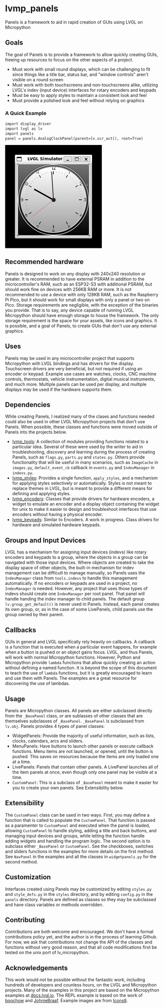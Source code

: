 # lvmp_panels
Panels is a framework to aid in rapid creation of GUIs using LVGL on Micropython

## Goals
The goal of Panels is to provide a framework to allow quickly creating GUIs, freeing up resources to focus on the other aspects of a project.
- Must work with small round displays, which can be challenging to fit since things like a title bar, status bar, and "window controls" aren't visible on a round screen
- Must work with both touchscreens and non-touchscreens alike, utilizing LVGL's indev (input device) interfaces for rotary encoders and keypads
- Must be easy to apply styles to maintain a consistent look and feel
- Must provide a polished look and feel without relying on graphics

### A Quick Example
```
import display_driver
import lvgl as lv
import panels
panel = panels.AnalogClockPanel(parent=lv.scr_act(), root=True)
```
![AnalogClockPanel.png](assets/AnalogClockPanel.png)

## Recommended hardware
Panels is designed to work on any display with 240x240 resolution or greater.  It is recommended to have external PSRAM in addition to the microcontroller's RAM, such as an ESP32-S3 with additional PSRAM, but should work fine on devices with 256KB RAM or more.  It is not recommended to use a device with only 128KB RAM, such as the Raspberry Pi Pico, but it should work for small displays with only a panel or two on Pico.  Storage requirements are negligible, with the exception of the binaries you provide.  That is to say, any device capable of running LVGL Micropython should have enough storage to house the framework.  The only storage requirement is the space for your assets, like icons and graphics.  It is possible, and a goal of Panels, to create GUIs that don't use any external graphics.

## Uses
Panels may be used in any microcontroller project that supports Micropython with LVGL bindings and has drivers for the display.  Touchscreen drivers are very beneficial, but not required if using an encoder or keypad.  Example use cases are watches, clocks, CNC machine controls, thermostats, vehicle instrumentation, digital musical instruments, and much more.  Multiple panels can be used per display, and multiple displays may be used if the hardware supports them.

## Dependencies
While creating Panels, I realized many of the clases and functions needed could also be used in other LVGL Micropython projects that don't use Panels.  When possible, these classes and functions were moved outside of Panels into the projects below.
- [lvmp_tools](https://github.com/bdbarnett/lvmp_tools): A collection of modules providing functions related to a particular idea.  Several of these were used by the writer to aid in troubleshooting, discovery and learning during the process of creating Panels, such as `flags.py`, `parts.py` and `states.py`.  Others provide functionality that will be useful in many scenarios, such as `ImageCache` in `images.py`, `default_event_cb` callback in `events.py` and `IndevManager` in `indevs.py`.
- [lvmp_styles](https://github.com/bdbarnett/lvmp_styles): Provides a single function, `apply_styles`, and a mechanism for applying styles selectively or automatically.  Styles is not meant to replace themes in LVGL, but is meant to provide a different means for defining and applying styles.
- [lvmp_encoders](https://github.com/bdbarnett/lvmp_encoders): Classes that provide drivers for hardware encoders, a widget to emulate an encoder and a display object containing the widget for unix to make it easier to design and troubleshoot interfaces that use encoders without having a physical encoder.
- [lvmp_keypads](https://github.com/bdbarnett/lvmp_styles): Similar to Encoders.  A work in progress.  Class drivers for hardware and simulated hardware keypads.

## Groups and Input Devices
LVGL has a mechanism for assigning input devices (indevs) like rotary encoders and keypads to a group, where the objects in a group can be navigated with those input devices.  Where objects are created to take the display space of other objects, the built-in mechanism for indev management can be difficult to manage manually, so Panels uses the `IndevManager` class from `tools.indevs` to handle this management automatically.  If no encoders or keypads are used in a project, no `IndevManager` is needed.  However, any project that uses those types of indevs should create one `IndevManager` per root panel.  That panel will handle handing the indev manager to child panels.  The default group `lv.group_get_default()` is never used in Panels.  Instead, each panel creates its own group, or, as in the case of some LivePanels, child panels use the group owned by their parent.

## Callbacks
GUIs in general and LVGL specifically rely heavily on callbacks.  A callback is a function that is executed when a particular event happens, for example when a button is pushed or an object gains focus.  LVGL, and thus Panels, will work with normal Micropython functions.  However, Python and Micropython provide `lambda` functions that allow quickly creating an action without defining a named function.  It is beyond the scope of this document to teach the use of `lambda` functions, but it is greatly encouraged to learn and use them with Panels.  The examples are a great resource for discovering the use of lambdas.

## Usage
Panels are Micropython classes.  All panels are either subclassed directly from the `_BasePanel` class, or are sublasses of other classes that are themselves subclasses of `_BasePanel`.  `_BasePanel` is subclassed from `lv.obj`.  Panels provides 4 types of panel classes:
- WidgetPanels: Provide the majority of useful information, such as lists, clocks, calendars, arcs and sliders.
- MenuPanels: Have buttons to launch other panels or execute callback functions. Menu items are not launched, or opened, until the button is pushed.  This saves on resources because the items are only loaded one at a time.
- LivePanels: Panels that contain other panels.  A LivePanel launches all of the item panels at once, even though only one panel may be visible at a time.
- `CustomPanel`: This is a subclass of `_BasePanel` meant to make it easier for you to create your own panels.  See Extensibility below.

## Extensibility
The `CustomPanel` class can be used in two ways.  First, you may define a function that is called to populate the `CustomPanel`.  That function is passed as a paramenter to `CustomPanel` and executed when the panel is loaded, allowing `CustomPanel` to handle styling, adding a title and back buttons, and managing input devices and groups, while letting the function handle adding widgets and handling the program logic.  The second option is to subclass either `_BasePanel` or `CustomPanel`.  See the checkboxes, switches and sliders functions in the examples for more details on the first method.  See `NavPanel` in the examples and all the classes in `widgetpanels.py` for the second method.

## Customization
Interfaces created using Panels may be customized by editing `styles.py` and `style_defs.py` in the `styles` directory, and by editing `config.py` in the `panels` directory.  Panels are defined as classes so they may be subclassed and have class variables or methods overridden.

## Contributing
Contributions are both welcome and encouraged.  We don't have a formal contributions policy yet, and the author is in the process of learning Github.  For now, we ask that contributions not change the API of the classes and functions without very good reason, and that all code modifications first be tested on the unix port of lv_micropython.

## Acknowledgements
This work would not be possible without the fantastic work, including hundreds of developers and counless hours, on the LVGL and Micropython projects.  Many of the examples in this project are based on the Micropython examples at [docs.lvgl.io](https://docs.lvgl.io). The REPL example is based on the work of [boochow](https://github.com/boochow/FBConsole) and [JohnieBraaf](https://github.com/JohnieBraaf/Boat-Controller-Micropython-LVGL/blob/main/console.py).  Example images are from [Icons8](https://icons8.com).

